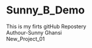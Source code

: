 # Sunny_B_Demo
This is my firts gitHub Repostery
<br>
Authour-Sunny Ghansi
<br>
New_Project_01
<br>

